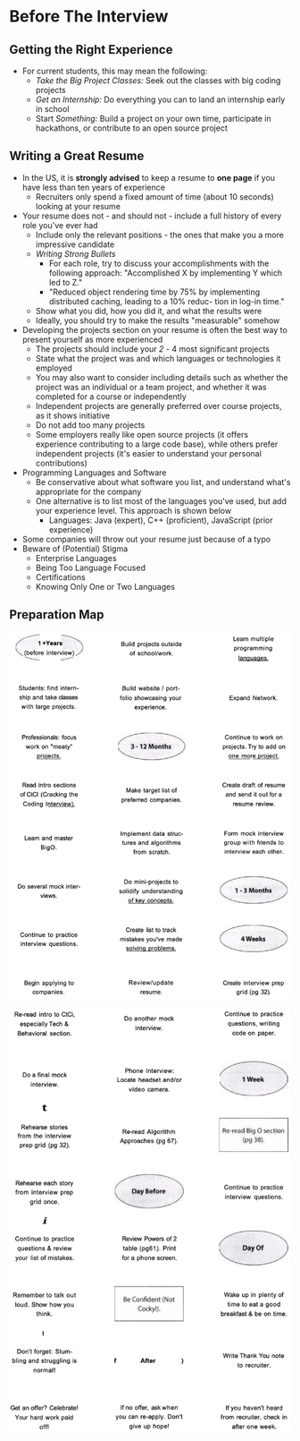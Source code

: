 # Before The Interview

## Getting the Right Experience

* For current students, this may mean the following:
  * *Take the Big Project Classes:* Seek out the classes with big coding projects
  * *Get an Internship:* Do everything you can to land an internship early in school
  * Start *Something:* Build a project on your own time, participate in hackathons, or contribute to an open source project

## Writing a Great Resume

* In the US, it is **strongly advised** to keep a resume to **one page** if you have less than ten years of experience
  * Recruiters only spend a fixed amount of time (about 10 seconds) looking at your resume
* Your resume does not - and should not - include a full history of every role you've ever had
  * Include only the relevant positions - the ones that make you a more impressive candidate
  * *Writing Strong Bullets*
    * For each role, try to discuss your accomplishments with the following approach: "Accomplished X by implementing Y which led to Z."
    * "Reduced object rendering time by 75% by implementing distributed caching, leading to a 10% reduc- tion in log-in time."
  * Show what you did, how you did it, and what the results were
  * Ideally, you should try to make the results "measurable" somehow
* Developing the projects section on your resume is often the best way to present yourself as more experienced
  * The projects should include your *2* - 4 most significant projects
  * State what the project was and which languages or technologies it employed
  * You may also want to consider including details such as whether the project was an individual or a team project, and whether it was completed for a course or independently
  * Independent projects are generally preferred over course projects, as it shows initiative
  * Do not add too many projects
  * Some employers really like open source projects (it offers experience contributing to a large code base), while others prefer independent projects (it's easier to understand your personal contributions)
* Programming Languages and Software
  * Be conservative about what software you list, and understand what's appropriate for the company
  * One alternative is to list most of the languages you've used, but add your experience level. This approach is shown below
    * Languages: Java (expert), C++ (proficient), JavaScript (prior experience)
* Some companies will throw out your resume just because of a typo
* Beware of (Potential) Stigma
  * Enterprise Languages
  * Being Too Language Focused
  * Certifications
  * Knowing Only One or Two Languages

## Preparation Map

![preparation_map](images/4-before-the-interview/preparation_map.png)

![preparation_map_cont](images/4-before-the-interview/preparation_map_cont.png)
